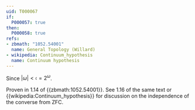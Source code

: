 ```yaml
---
uid: T000067
if:
  P000057: true
then:
  P000058: true
refs:
- zbmath: "1052.54001"
  name: General Topology (Willard)
- wikipedia: Continuum_hypothesis
  name: Continuum hypothesis
---
```


Since $|\omega| < \mathfrak{c} = 2^{\omega}$.

Proven in 1.14 of {{zbmath:1052.54001}}. See 1.16 of the same text or
{{wikipedia:Continuum_hypothesis}} for discussion on the independence
of the converse from ZFC.
